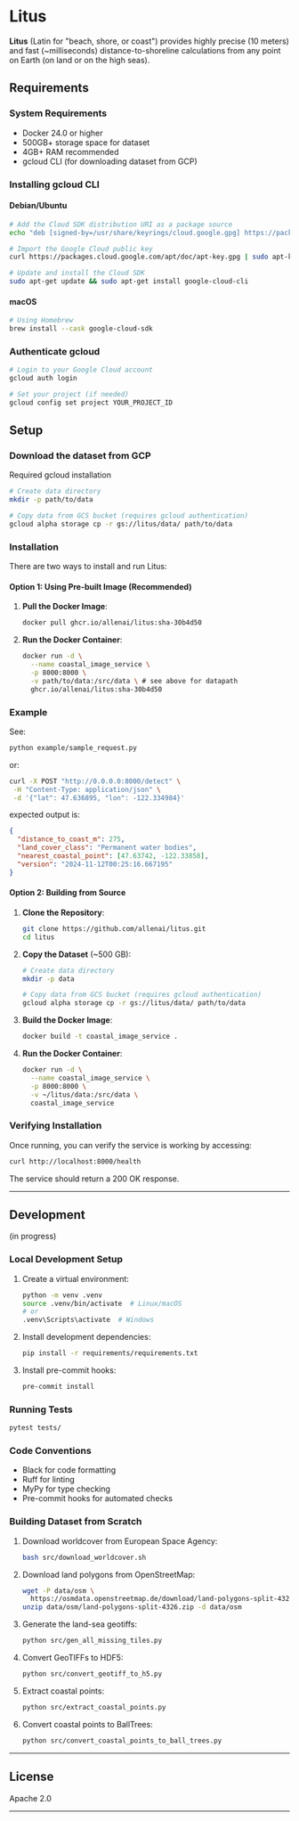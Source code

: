 # Litus

**Litus** (Latin for "beach, shore, or coast") provides highly precise (10 meters) and fast (~milliseconds) distance-to-shoreline calculations from any point on Earth (on land or on the high seas).

## Requirements

### System Requirements
- Docker 24.0 or higher
- 500GB+ storage space for dataset
- 4GB+ RAM recommended
- gcloud CLI (for downloading dataset from GCP)

### Installing gcloud CLI

#### Debian/Ubuntu
```bash
# Add the Cloud SDK distribution URI as a package source
echo "deb [signed-by=/usr/share/keyrings/cloud.google.gpg] https://packages.cloud.google.com/apt cloud-sdk main" | sudo tee -a /etc/apt/sources.list.d/google-cloud-sdk.list

# Import the Google Cloud public key
curl https://packages.cloud.google.com/apt/doc/apt-key.gpg | sudo apt-key --keyring /usr/share/keyrings/cloud.google.gpg add -

# Update and install the Cloud SDK
sudo apt-get update && sudo apt-get install google-cloud-cli
```

#### macOS
```bash
# Using Homebrew
brew install --cask google-cloud-sdk
```


### Authenticate gcloud
```bash
# Login to your Google Cloud account
gcloud auth login

# Set your project (if needed)
gcloud config set project YOUR_PROJECT_ID
```

## Setup
### Download the dataset from GCP
Required gcloud installation

```bash
# Create data directory
mkdir -p path/to/data

# Copy data from GCS bucket (requires gcloud authentication)
gcloud alpha storage cp -r gs://litus/data/ path/to/data
```

### Installation

There are two ways to install and run Litus:

#### Option 1: Using Pre-built Image (Recommended)

1. **Pull the Docker Image**:
   ```bash
   docker pull ghcr.io/allenai/litus:sha-30b4d50
   ```

2. **Run the Docker Container**:
   ```bash
   docker run -d \
     --name coastal_image_service \
     -p 8000:8000 \
     -v path/to/data:/src/data \ # see above for datapath
     ghcr.io/allenai/litus:sha-30b4d50
   ```

### Example
See:
   ```bash
   python example/sample_request.py
   ```
or:
   ```bash
   curl -X POST "http://0.0.0.0:8000/detect" \
    -H "Content-Type: application/json" \
    -d '{"lat": 47.636895, "lon": -122.334984}'
   ```

expected output is:
```json
{
  "distance_to_coast_m": 275,
  "land_cover_class": "Permanent water bodies",
  "nearest_coastal_point": [47.63742, -122.33858],
  "version": "2024-11-12T00:25:16.667195"
}
```


#### Option 2: Building from Source

1. **Clone the Repository**:
   ```bash
   git clone https://github.com/allenai/litus.git
   cd litus
   ```

2. **Copy the Dataset** (~500 GB):
   ```bash
   # Create data directory
   mkdir -p data

   # Copy data from GCS bucket (requires gcloud authentication)
   gcloud alpha storage cp -r gs://litus/data/ path/to/data
   ```

3. **Build the Docker Image**:
   ```bash
   docker build -t coastal_image_service .
   ```

4. **Run the Docker Container**:
   ```bash
   docker run -d \
     --name coastal_image_service \
     -p 8000:8000 \
     -v ~/litus/data:/src/data \
     coastal_image_service
   ```

### Verifying Installation

Once running, you can verify the service is working by accessing:
```bash
curl http://localhost:8000/health
```

The service should return a 200 OK response.

---

## Development
(in progress)

### Local Development Setup
1. Create a virtual environment:
   ```bash
   python -m venv .venv
   source .venv/bin/activate  # Linux/macOS
   # or
   .venv\Scripts\activate  # Windows
   ```

2. Install development dependencies:
   ```bash
   pip install -r requirements/requirements.txt
   ```

3. Install pre-commit hooks:
   ```bash
   pre-commit install
   ```

### Running Tests
```bash
pytest tests/
```

### Code Conventions
- Black for code formatting
- Ruff for linting
- MyPy for type checking
- Pre-commit hooks for automated checks

### Building Dataset from Scratch
1. Download worldcover from European Space Agency:
   ```bash
   bash src/download_worldcover.sh
   ```

2. Download land polygons from OpenStreetMap:
   ```bash
   wget -P data/osm \
     https://osmdata.openstreetmap.de/download/land-polygons-split-4326.zip
   unzip data/osm/land-polygons-split-4326.zip -d data/osm
   ```

3. Generate the land-sea geotiffs:
   ```bash
   python src/gen_all_missing_tiles.py
   ```

4. Convert GeoTIFFs to HDF5:
   ```bash
   python src/convert_geotiff_to_h5.py
   ```

5. Extract coastal points:
   ```bash
   python src/extract_coastal_points.py
   ```

6. Convert coastal points to BallTrees:
   ```bash
   python src/convert_coastal_points_to_ball_trees.py
   ```

---

## License
Apache 2.0

---

